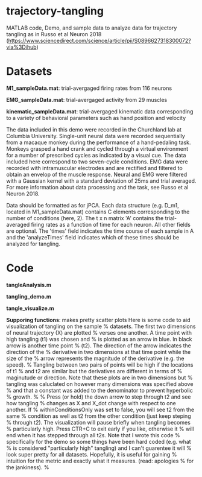 # trajectory-tangling
MATLAB code, Demo, and sample data to analyze data for trajectory tangling as in Russo et al Neuron 2018 (https://www.sciencedirect.com/science/article/pii/S0896627318300072?via%3Dihub)

# Datasets
**M1_sampleData.mat**: trial-avergaged firing rates from 116 neurons

**EMG_sampleData.mat**: trial-avergaged activity from 29 muscles

**kinematic_sampleData.mat**: trial-avergaged kinematic data corresponding to a variety of behavioral parameters such as hand position and velocity 

The data included in this demo were recorded in the Churchland lab at Columbia University. Single-unit neural data were recorded sequentially from a macaque monkey during the performance of a hand-pedaling task.  Monkeys grasped a hand crank and cycled through a virtual environment for a number of prescribed cycles as indicated by a visual cue. The data included here correspond to two seven-cycle conditions. EMG data were recorded with intramuscular electrodes and are rectified and filtered to obtain an envelop of the muscle response. Neural and EMG were filtered with a Gaussian kernel with a standard deviation of 25ms and trial averaged. For more information about data processing and the task, see Russo et al Neuron 2018. 

Data should be formatted as for jPCA. Each data structure (e.g. D_m1, located in M1_sampleData.mat) contains C elements corresponding to the number of conditions (here, 2). The t x n matrix 'A' contains the trial-averaged firing rates as a function of time for each neuron. All other fields are optional. The 'times' field indicates the time course of each sample in A and the 'analyzeTimes' field indicates which of these times should be analyzed for tangling.

# Code

**tangleAnalysis.m**

**tangling_demo.m**

**tangle_visualize.m**

**Supporing functions**: makes pretty scatter plots
Here is some code to aid visualization of tangling on the sample
% datasets. The first two dimensions of neural trajectory (X) are plotted
% verses one another. A time point with high tangling (t1) was chosen and
% is plotted as an arrow in blue. In black arrow is another time point
% (t2). The direction of the arrow indicates the direction of the
% derivative in two dimensions at that time point while the size of the
% arrow represents the magnitude of the derivative (e.g. the speed).
% Tangling between two pairs of points will be high if the locations of t1
% and t2 are similar but the derivatives are different in terms of
% maginutude or direction. Note that these plots are in two dimensions but
% tangling was caluclated on however many dimensions was specified above
% and that a constant was added to the denominator to prevent hyperbolic
% growth.
%
% Press (or hold) the down arrow to step through t2 and see how tangling
% changes as X and X_dot change with respect to one another. If
% withinConditionsOnly was set to false, you will see t2 from the same
% condition as well as t2 from the other condition (just keep steping
% through t2). The visualization will pause briefly when tangling becomes
% particularly high. Press CTR+C to exit early if you like, otherwise it
% will end when it has stepped through all t2s. Note that I wrote this code
% specifically for the demo so some things have been hard coded (e.g. what
% is considered "particularly high" tangling) and I can't guarentee it will
% look super pretty for all datasets. Hopefully, it is useful for gaining
% intuition for the metric and exactly what it measures. (read: apologies
% for the jankiness).
%
